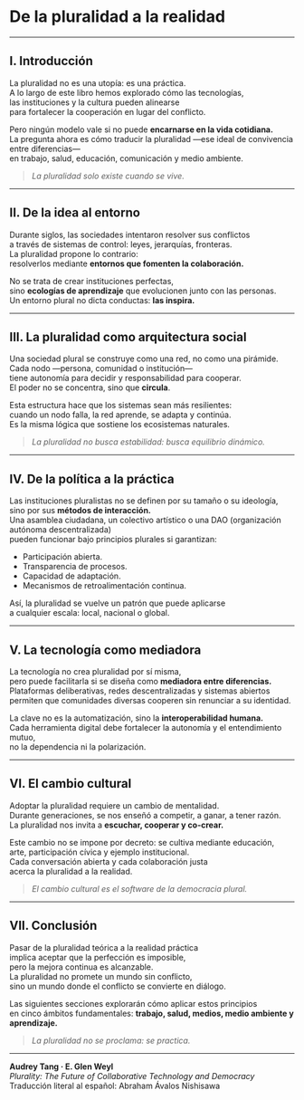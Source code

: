 # De la pluralidad a la realidad

---

## I. Introducción

La pluralidad no es una utopía: es una práctica.  
A lo largo de este libro hemos explorado cómo las tecnologías,  
las instituciones y la cultura pueden alinearse  
para fortalecer la cooperación en lugar del conflicto.

Pero ningún modelo vale si no puede **encarnarse en la vida cotidiana.**  
La pregunta ahora es cómo traducir la pluralidad —ese ideal de convivencia entre diferencias—  
en trabajo, salud, educación, comunicación y medio ambiente.

> *La pluralidad solo existe cuando se vive.*

---

## II. De la idea al entorno

Durante siglos, las sociedades intentaron resolver sus conflictos  
a través de sistemas de control: leyes, jerarquías, fronteras.  
La pluralidad propone lo contrario:  
resolverlos mediante **entornos que fomenten la colaboración.**

No se trata de crear instituciones perfectas,  
sino **ecologías de aprendizaje** que evolucionen junto con las personas.  
Un entorno plural no dicta conductas: **las inspira.**

---

## III. La pluralidad como arquitectura social

Una sociedad plural se construye como una red, no como una pirámide.  
Cada nodo —persona, comunidad o institución—  
tiene autonomía para decidir y responsabilidad para cooperar.  
El poder no se concentra, sino que **circula**.

Esta estructura hace que los sistemas sean más resilientes:  
cuando un nodo falla, la red aprende, se adapta y continúa.  
Es la misma lógica que sostiene los ecosistemas naturales.

> *La pluralidad no busca estabilidad: busca equilibrio dinámico.*

---

## IV. De la política a la práctica

Las instituciones pluralistas no se definen por su tamaño o su ideología,  
sino por sus **métodos de interacción.**  
Una asamblea ciudadana, un colectivo artístico o una DAO (organización autónoma descentralizada)  
pueden funcionar bajo principios plurales si garantizan:
- Participación abierta.  
- Transparencia de procesos.  
- Capacidad de adaptación.  
- Mecanismos de retroalimentación continua.  

Así, la pluralidad se vuelve un patrón que puede aplicarse  
a cualquier escala: local, nacional o global.

---

## V. La tecnología como mediadora

La tecnología no crea pluralidad por sí misma,  
pero puede facilitarla si se diseña como **mediadora entre diferencias.**  
Plataformas deliberativas, redes descentralizadas y sistemas abiertos  
permiten que comunidades diversas cooperen sin renunciar a su identidad.

La clave no es la automatización, sino la **interoperabilidad humana.**  
Cada herramienta digital debe fortalecer la autonomía y el entendimiento mutuo,  
no la dependencia ni la polarización.

---

## VI. El cambio cultural

Adoptar la pluralidad requiere un cambio de mentalidad.  
Durante generaciones, se nos enseñó a competir, a ganar, a tener razón.  
La pluralidad nos invita a **escuchar, cooperar y co-crear.**

Este cambio no se impone por decreto: se cultiva mediante educación,  
arte, participación cívica y ejemplo institucional.  
Cada conversación abierta y cada colaboración justa  
acerca la pluralidad a la realidad.

> *El cambio cultural es el software de la democracia plural.*

---

## VII. Conclusión

Pasar de la pluralidad teórica a la realidad práctica  
implica aceptar que la perfección es imposible,  
pero la mejora continua es alcanzable.  
La pluralidad no promete un mundo sin conflicto,  
sino un mundo donde el conflicto se convierte en diálogo.

Las siguientes secciones explorarán cómo aplicar estos principios  
en cinco ámbitos fundamentales: **trabajo, salud, medios, medio ambiente y aprendizaje.**

> *La pluralidad no se proclama: se practica.*

---

**Audrey Tang · E. Glen Weyl**  
*Plurality: The Future of Collaborative Technology and Democracy*  
Traducción literal al español: Abraham Ávalos Nishisawa
